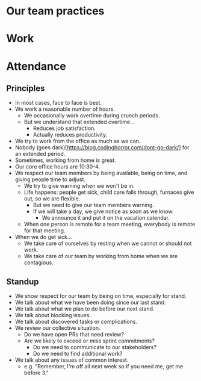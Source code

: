 # Our team practices


# Work


# Attendance

## Principles

- In most cases, face to face is best.
- We work a reasonable number of hours.
    - We occasionally work overtime during crunch periods.
    - But we understand that extended overtime...
        - Reduces job satisfaction.
        - Actually reduces productivity.
- We try to work from the office as much as we can.
- Nobody (goes dark)[https://blog.codinghorror.com/dont-go-dark/] for an extended period.
- Sometimes, working from home is great.
- Our core office hours are 10:30-4.
- We respect our team members by being available, being on time, and giving people time to adjust. 
    - We try to give warning when we won't be in.
    - Life happens: people get sick, child care falls through, furnaces give out, so we are flexible.
      - But we need to give our team members warning. 
      - If we will take a day, we give notice as soon as we know.
        - We announce it and put it on the vacation calendar.
    - When one person is remote for a team meeting, everybody is remote for that meeting.
- When we do get sick...
    - We take care of ourselves by resting when we cannot or should not work.
    - We take care of our team by working from home when we are contagious.

## Standup

- We show respect for our team by being on time, especially for stand.
- We talk about what we have been doing since our last stand.
- We talk about what we plan to do before our next stand.
- We talk about blocking issues.
- We talk about discovered tasks or complications.
- We review our collective situation.
  - Do we have open PRs that need review?
  - Are we likely to exceed or miss sprint commitments?
    - Do we need to communicate to our stakeholders? 
    - Do we need to find additional work?
- We talk about any issues of common interest.
    - e.g. "Remember, I'm off all next week so if you need me, get me before 3."



